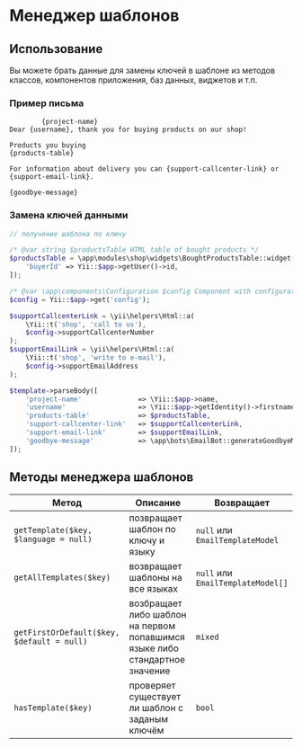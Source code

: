 Менеджер шаблонов
=================

## Использование

Вы можете брать данные для замены ключей в шаблоне из методов классов,
компонентов приложения, баз данных, виджетов и т.п.

### Пример письма
    
```
        {project-name}
Dear {username}, thank you for buying products on our shop!

Products you buying
{products-table}

For information about delivery you can {support-callcenter-link} or {support-email-link}.

{goodbye-message}
```
    
### Замена ключей данными

```php
// получение шаблона по ключу

/* @var string $productsTable HTML table of bought products */
$productsTable = \app\modules\shop\widgets\BoughtProductsTable::widget([
    'buyerId' => Yii::$app->getUser()->id,
]);

/* @var \app\components\Configuration $config Component with configuration from dashboard */
$config = Yii::$app->get('config');

$supportCallcenterLink = \yii\helpers\Html::a(
    \Yii::t('shop', 'call to us'),
    $config->supportCallcenterNumber
);
$supportEmailLink = \yii\helpers\Html::a(
    \Yii::t('shop', 'write to e-mail'),
    $config->supportEmailAddress
);

$template->parseBody([
    'project-name'              => \Yii::$app->name,
    'username'                  => \Yii::$app->getIdentity()->firstname,
    'products-table'            => $productsTable,
    'support-callcenter-link'   => $supportCallcenterLink,
    'support-email-link'        => $supportEmailLink,
    'goodbye-message'           => \app\bots\EmailBot::generateGoodbyeMessage(),
]);
```

## Методы менеджера шаблонов

| Метод                                     | Описание                                                                      | Возвращает                        |
|-------------------------------------------|-------------------------------------------------------------------------------|-----------------------------------|
|`getTemplate($key, $language = null)`      |позвращает шаблон по ключу и языку                                             |`null` или `EmailTemplateModel`    |
|`getAllTemplates($key)`                    |возвращает шаблоны на все языках                                               |`null` или `EmailTemplateModel[]`  |
|`getFirstOrDefault($key, $default = null)` |возбращает либо шаблон на первом попавшимся языке либо стандартное значение    |`mixed`                            |
|`hasTemplate($key)`                        |проверяет существует ли шаблон с заданым ключём                                |`bool`                             |